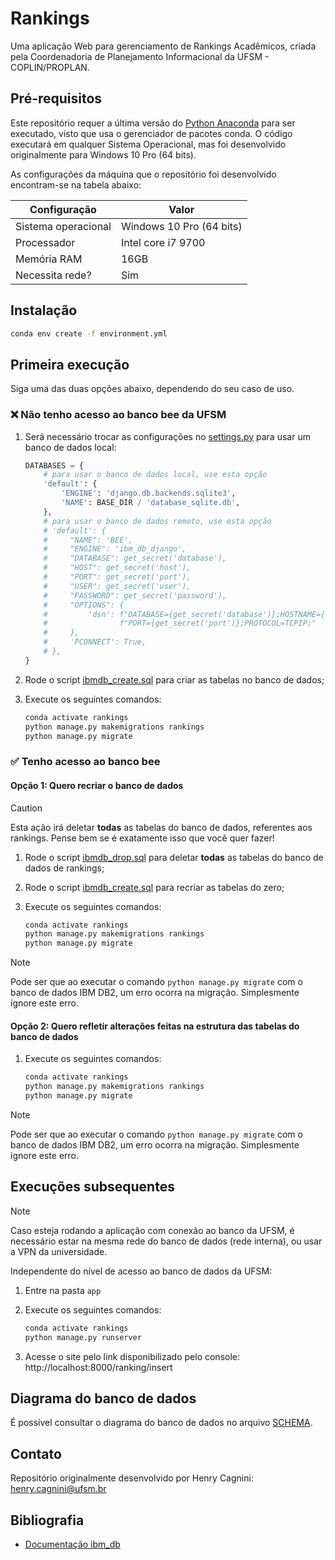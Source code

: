 # Rankings

Uma aplicação Web para gerenciamento de Rankings Acadêmicos, criada pela Coordenadoria de Planejamento Informacional 
da UFSM - COPLIN/PROPLAN.

## Pré-requisitos

Este repositório requer a última versão do [Python Anaconda](https://www.anaconda.com/download) para ser executado, 
visto que usa o gerenciador de pacotes conda. O código executará em qualquer Sistema Operacional, mas foi desenvolvido
originalmente para Windows 10 Pro (64 bits).

As configurações da máquina que o repositório foi desenvolvido encontram-se na tabela abaixo:

| Configuração        | Valor                    |
|---------------------|--------------------------|
| Sistema operacional | Windows 10 Pro (64 bits) |
| Processador         | Intel core i7 9700       |
| Memória RAM         | 16GB                     |
| Necessita rede?     | Sim                      |

## Instalação

```bash
conda env create -f environment.yml
```

## Primeira execução

Siga uma das duas opções abaixo, dependendo do seu caso de uso.

### ❌ Não tenho acesso ao banco bee da UFSM

1. Será necessário trocar as configurações no [settings.py](app/app/settings.py) para usar um banco de dados local:

   ```python
   DATABASES = {
       # para usar o banco de dados local, use esta opção
       'default': {
           'ENGINE': 'django.db.backends.sqlite3',
           'NAME': BASE_DIR / 'database_sqlite.db',
       },
       # para usar o banco de dados remoto, use esta opção
       # 'default': {
       #     "NAME": 'BEE',
       #     "ENGINE": 'ibm_db_django',
       #     "DATABASE": get_secret('database'),
       #     "HOST": get_secret('host'),
       #     "PORT": get_secret('port'),
       #     "USER": get_secret('user'),
       #     "PASSWORD": get_secret('password'),
       #     "OPTIONS": {
       #         'dsn': f"DATABASE={get_secret('database')};HOSTNAME={get_secret('host')};"
       #                f"PORT={get_secret('port')};PROTOCOL=TCPIP;"
       #     },
       #     'PCONNECT': True,  
       # },
   }
   ```

2. Rode o script [ibmdb_create.sql](app/database_scripts/ibmdb_create.sql) para criar as tabelas no banco de dados;
3. Execute os seguintes comandos:

   ```bash
   conda activate rankings
   python manage.py makemigrations rankings
   python manage.py migrate
   ```

### ✅ Tenho acesso ao banco bee

#### Opção 1: Quero recriar o banco de dados

> [!CAUTION]
> Esta ação irá deletar **todas** as tabelas do banco de dados, referentes aos rankings. Pense bem se é exatamente isso
> que você quer fazer!

1. Rode o script [ibmdb_drop.sql](app/database_scripts/ibmdb_drop.sql) para deletar **todas** as tabelas do banco de dados de rankings;
2. Rode o script [ibmdb_create.sql](app/database_scripts/ibmdb_create.sql) para recriar as tabelas do zero;
3. Execute os seguintes comandos:

   ```bash
   conda activate rankings
   python manage.py makemigrations rankings
   python manage.py migrate
   ```

> [!NOTE]
> Pode ser que ao executar o comando `python manage.py migrate` com o banco de dados IBM DB2, um erro ocorra 
> na migração. Simplesmente ignore este erro.

#### Opção 2: Quero refletir alterações feitas na estrutura das tabelas do banco de dados

1. Execute os seguintes comandos:

   ```bash
   conda activate rankings
   python manage.py makemigrations rankings
   python manage.py migrate
   ```

> [!NOTE]
> Pode ser que ao executar o comando `python manage.py migrate` com o banco de dados IBM DB2, um erro ocorra 
> na migração. Simplesmente ignore este erro.

## Execuções subsequentes

> [!NOTE]
> Caso esteja rodando a aplicação com conexão ao banco da UFSM, é necessário estar na mesma rede do banco de dados 
> (rede interna), ou usar a VPN da universidade.

Independente do nível de acesso ao banco de dados da UFSM:

1. Entre na pasta `app`
2. Execute os seguintes comandos:

   ```bash
   conda activate rankings
   python manage.py runserver
   ```

3. Acesse o site pelo link disponibilizado pelo console: http://localhost:8000/ranking/insert

## Diagrama do banco de dados

É possível consultar o diagrama do banco de dados no arquivo [SCHEMA](app/database_scripts/SCHEMA.md).

## Contato

Repositório originalmente desenvolvido por Henry Cagnini: [henry.cagnini@ufsm.br]()

## Bibliografia

* [Documentação ibm_db](https://www.ibm.com/docs/en/db2/11.5?topic=framework-application-development-db)

